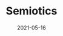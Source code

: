 ---
layout: "layouts/work-post-paper-gallery.njk"
title: "Semiotics"
type: "BlogPosting"
priority: "0.5"
date: 2021-05-16
year: "2021"
description: "Series of limeted edition prints from 2021"
thumbnail: "/assets/img/works/works-on-paper/semiotics/post-thumbnail.webp"

gallery:
  - url: "/assets/img/works/works-on-paper/semiotics/gallery/diversion.webp"
    title: "Diversion"
    alt: "Digital print on recycled paper"
  - url: "/assets/img/works/works-on-paper/semiotics/gallery/symbols.webp"
    title: "Symbols"
    alt: "Digital print on recycled paper"
  - url: "/assets/img/works/works-on-paper/semiotics/gallery/stolen.webp"
    title: "Stolen"
    alt: "Digital print on recycled paper"
  - url: "/assets/img/works/works-on-paper/semiotics/gallery/heart.webp"
    title: "Heart"
    alt: "Digital print on recycled paper"
  - url: "/assets/img/works/works-on-paper/semiotics/gallery/cone.webp"
    title: "Cone"
    alt: "Digital print on recycled paper"
  - url: "/assets/img/works/works-on-paper/semiotics/gallery/s4ao.webp"
    title: "S4AO"
    alt: "Digital print on recycled paper"
  - url: "/assets/img/works/works-on-paper/semiotics/gallery/h.webp"
    title: "H"
    alt: "Digital print on recycled paper"
  - url: "/assets/img/works/works-on-paper/semiotics/gallery/slove.webp"
    title: "SLOVE"
    alt: "Digital print on recycled paper"
  - url: "/assets/img/works/works-on-paper/semiotics/gallery/carpark.webp"
    title: "Car Park"
    alt: "Digital print on recycled paper"
---